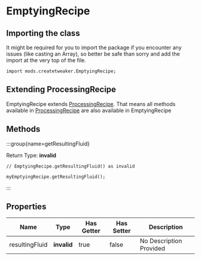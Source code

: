 # EmptyingRecipe

## Importing the class

It might be required for you to import the package if you encounter any issues (like casting an Array), so better be safe than sorry and add the import at the very top of the file.
```zenscript
import mods.createtweaker.EmptyingRecipe;
```


## Extending ProcessingRecipe

EmptyingRecipe extends [ProcessingRecipe](/mods/createtweaker/recipes/type/ProcessingRecipe). That means all methods available in [ProcessingRecipe](/mods/createtweaker/recipes/type/ProcessingRecipe) are also available in EmptyingRecipe

## Methods

:::group{name=getResultingFluid}

Return Type: **invalid**

```zenscript
// EmptyingRecipe.getResultingFluid() as invalid

myEmptyingRecipe.getResultingFluid();
```

:::


## Properties

| Name | Type | Has Getter | Has Setter | Description |
|------|------|------------|------------|-------------|
| resultingFluid | **invalid** | true | false | No Description Provided |


